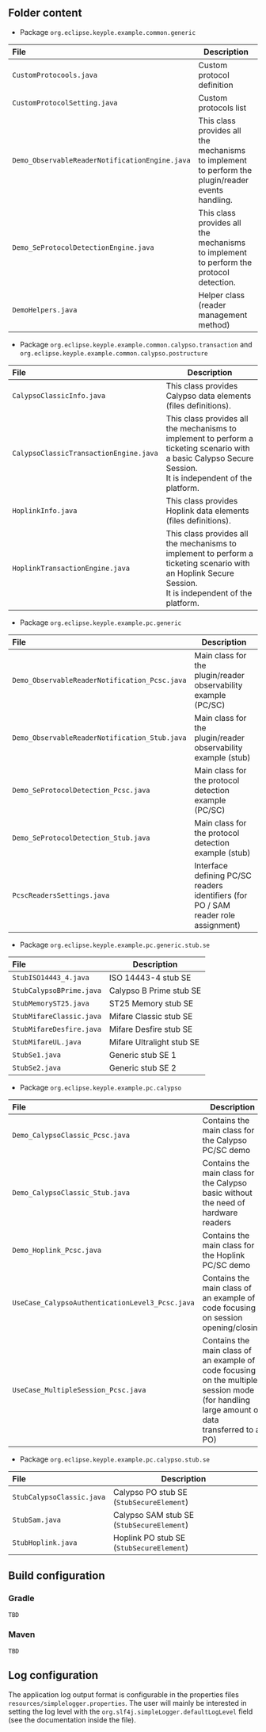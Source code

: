 **Folder content**
---

* Package `org.eclipse.keyple.example.common.generic`

|File|Description|
|:---|---|
|`CustomProtocools.java`|Custom protocol definition|
|`CustomProtocolSetting.java`|Custom protocols list|
|`Demo_ObservableReaderNotificationEngine.java`|This class provides all the mechanisms to implement to perform the plugin/reader events handling.|
|`Demo_SeProtocolDetectionEngine.java`|This class provides all the mechanisms to implement to perform the protocol detection.|
|`DemoHelpers.java`|Helper class (reader management method)|

* Package `org.eclipse.keyple.example.common.calypso.transaction` and `org.eclipse.keyple.example.common.calypso.postructure`

|File|Description|
|:---|---|
|`CalypsoClassicInfo.java`|This class provides Calypso data elements (files definitions).|
|`CalypsoClassicTransactionEngine.java`|This class provides all the mechanisms to implement to perform a ticketing scenario with a basic Calypso Secure Session.<br>It is independent of the platform.|
|`HoplinkInfo.java`|This class provides Hoplink data elements (files definitions).|
|`HoplinkTransactionEngine.java`|This class provides all the mechanisms to implement to perform a ticketing scenario with an Hoplink Secure Session.<br>It is independent of the platform.|

* Package `org.eclipse.keyple.example.pc.generic`

|File|Description|
|:---|---|
|`Demo_ObservableReaderNotification_Pcsc.java`|Main class for the plugin/reader observability example (PC/SC)|
|`Demo_ObservableReaderNotification_Stub.java`|Main class for the plugin/reader observability example (stub)|
|`Demo_SeProtocolDetection_Pcsc.java`|Main class for the protocol detection example (PC/SC)|
|`Demo_SeProtocolDetection_Stub.java`|Main class for the protocol detection example (stub)|
|`PcscReadersSettings.java`|Interface defining PC/SC readers identifiers (for PO / SAM reader role assignment)|

* Package `org.eclipse.keyple.example.pc.generic.stub.se`

|File|Description|
|:---|---|
|`StubISO14443_4.java`|ISO 14443-4 stub SE|
|`StubCalypsoBPrime.java`|Calypso B Prime stub SE|
|`StubMemoryST25.java`|ST25 Memory stub SE|
|`StubMifareClassic.java`|Mifare Classic stub SE|
|`StubMifareDesfire.java`|Mifare Desfire stub SE|
|`StubMifareUL.java`|Mifare Ultralight stub SE|
|`StubSe1.java`|Generic stub SE 1|
|`StubSe2.java`|Generic stub SE 2|

* Package `org.eclipse.keyple.example.pc.calypso`

|File|Description|
|:---|---|
|`Demo_CalypsoClassic_Pcsc.java`|Contains the main class for the Calypso PC/SC demo|
|`Demo_CalypsoClassic_Stub.java`|Contains the main class for the Calypso basic without the need of hardware readers|
|`Demo_Hoplink_Pcsc.java`|Contains the main class for the Hoplink PC/SC demo|
|`UseCase_CalypsoAuthenticationLevel3_Pcsc.java`|Contains the main class of an example of code focusing on session opening/closing|
|`UseCase_MultipleSession_Pcsc.java`|Contains the main class of an example of code focusing on the multiple session mode (for handling large amount of data transferred to a PO)|

* Package `org.eclipse.keyple.example.pc.calypso.stub.se`

|File|Description|
|:---|---|
|`StubCalypsoClassic.java`|Calypso PO stub SE (`StubSecureElement`)|
|`StubSam.java`|Calypso SAM stub SE (`StubSecureElement`)|
|`StubHoplink.java`|Hoplink PO stub SE (`StubSecureElement`)|

**Build configuration**
---
### Gradle
    TBD
### Maven
    TBD

**Log configuration**
---
The application log output format is configurable in the properties files
`resources/simplelogger.properties`.
The user will mainly be interested in setting the log level with the `org.slf4j.simpleLogger.defaultLogLevel` field (see the documentation inside the file).
